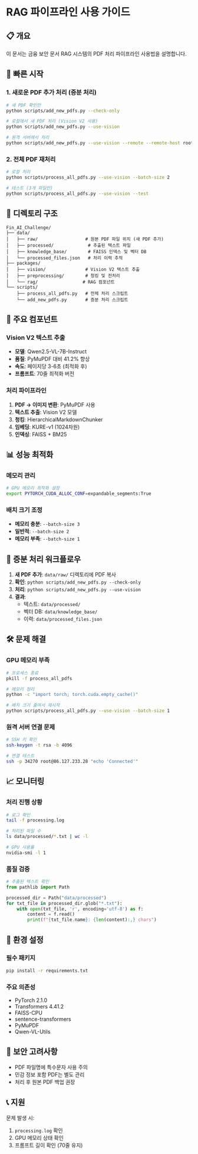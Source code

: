 # RAG 파이프라인 사용 가이드

## 📋 개요
이 문서는 금융 보안 문서 RAG 시스템의 PDF 처리 파이프라인 사용법을 설명합니다.

## 🚀 빠른 시작

### 1. 새로운 PDF 추가 처리 (증분 처리)
```bash
# 새 PDF 확인만
python scripts/add_new_pdfs.py --check-only

# 로컬에서 새 PDF 처리 (Vision V2 사용)
python scripts/add_new_pdfs.py --use-vision

# 원격 서버에서 처리
python scripts/add_new_pdfs.py --use-vision --remote --remote-host root@86.127.233.28:34270
```

### 2. 전체 PDF 재처리
```bash
# 로컬 처리
python scripts/process_all_pdfs.py --use-vision --batch-size 2

# 테스트 (3개 파일만)
python scripts/process_all_pdfs.py --use-vision --test
```

## 📂 디렉토리 구조
```
Fin_AI_Challenge/
├── data/
│   ├── raw/                  # 원본 PDF 파일 위치 (새 PDF 추가)
│   ├── processed/             # 추출된 텍스트 파일
│   ├── knowledge_base/        # FAISS 인덱스 및 벡터 DB
│   └── processed_files.json   # 처리 이력 추적
├── packages/
│   ├── vision/               # Vision V2 텍스트 추출
│   ├── preprocessing/        # 청킹 및 전처리
│   └── rag/                 # RAG 컴포넌트
└── scripts/
    ├── process_all_pdfs.py   # 전체 처리 스크립트
    └── add_new_pdfs.py       # 증분 처리 스크립트
```

## 🔧 주요 컴포넌트

### Vision V2 텍스트 추출
- **모델**: Qwen2.5-VL-7B-Instruct
- **품질**: PyMuPDF 대비 41.2% 향상
- **속도**: 페이지당 3-6초 (최적화 후)
- **프롬프트**: 70줄 최적화 버전

### 처리 파이프라인
1. **PDF → 이미지 변환**: PyMuPDF 사용
2. **텍스트 추출**: Vision V2 모델
3. **청킹**: HierarchicalMarkdownChunker
4. **임베딩**: KURE-v1 (1024차원)
5. **인덱싱**: FAISS + BM25

## 📊 성능 최적화

### 메모리 관리
```bash
# GPU 메모리 최적화 설정
export PYTORCH_CUDA_ALLOC_CONF=expandable_segments:True
```

### 배치 크기 조정
- **메모리 충분**: `--batch-size 3`
- **일반적**: `--batch-size 2`
- **메모리 부족**: `--batch-size 1`

## 🔄 증분 처리 워크플로우

1. **새 PDF 추가**: `data/raw/` 디렉토리에 PDF 복사
2. **확인**: `python scripts/add_new_pdfs.py --check-only`
3. **처리**: `python scripts/add_new_pdfs.py --use-vision`
4. **결과**: 
   - 텍스트: `data/processed/`
   - 벡터 DB: `data/knowledge_base/`
   - 이력: `data/processed_files.json`

## 🛠️ 문제 해결

### GPU 메모리 부족
```bash
# 프로세스 종료
pkill -f process_all_pdfs

# 메모리 정리
python -c "import torch; torch.cuda.empty_cache()"

# 배치 크기 줄여서 재시작
python scripts/process_all_pdfs.py --use-vision --batch-size 1
```

### 원격 서버 연결 문제
```bash
# SSH 키 확인
ssh-keygen -t rsa -b 4096

# 연결 테스트
ssh -p 34270 root@86.127.233.28 "echo 'Connected'"
```

## 📈 모니터링

### 처리 진행 상황
```bash
# 로그 확인
tail -f processing.log

# 처리된 파일 수
ls data/processed/*.txt | wc -l

# GPU 사용률
nvidia-smi -l 1
```

### 품질 검증
```python
# 추출된 텍스트 확인
from pathlib import Path

processed_dir = Path("data/processed")
for txt_file in processed_dir.glob("*.txt"):
    with open(txt_file, 'r', encoding='utf-8') as f:
        content = f.read()
        print(f"{txt_file.name}: {len(content):,} chars")
```

## 📝 환경 설정

### 필수 패키지
```bash
pip install -r requirements.txt
```

### 주요 의존성
- PyTorch 2.1.0
- Transformers 4.41.2
- FAISS-CPU
- sentence-transformers
- PyMuPDF
- Qwen-VL-Utils

## 🔐 보안 고려사항

- PDF 파일명에 특수문자 사용 주의
- 민감 정보 포함 PDF는 별도 관리
- 처리 후 원본 PDF 백업 권장

## 📞 지원

문제 발생 시:
1. `processing.log` 확인
2. GPU 메모리 상태 확인
3. 프롬프트 길이 확인 (70줄 유지)
